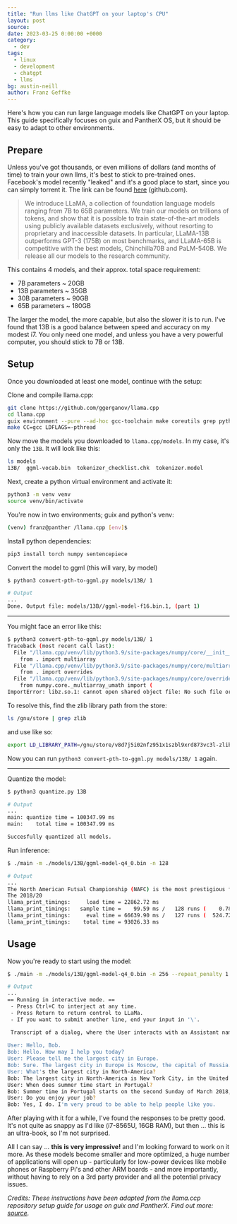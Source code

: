 ```yaml
---
title: "Run llms like ChatGPT on your laptop's CPU"
layout: post
source:
date: 2023-03-25 0:00:00 +0000
category:
  - dev
tags:
  - linux
  - development
  - chatgpt
  - llms
bg: austin-neill
author: Franz Geffke
---
```


Here's how you can run large language models like ChatGPT on your laptop. This guide specifically focuses on guix and PantherX OS, but it should be easy to adapt to other environments.

## Prepare

Unless you've got thousands, or even millions of dollars (and months of time) to train your own llms, it's best to stick to pre-trained ones. Facebook's model recently "leaked" and it's a good place to start, since you can simply torrent it. The link can be found [here](https://github.com/facebookresearch/llama/pull/73) (github.com).

> We introduce LLaMA, a collection of foundation language models ranging from 7B to 65B parameters. We train our models on trillions of tokens, and show that it is possible to train state-of-the-art models using publicly available datasets exclusively, without resorting to proprietary and inaccessible datasets. In particular, LLaMA-13B outperforms GPT-3 (175B) on most benchmarks, and LLaMA-65B is competitive with the best models, Chinchilla70B and PaLM-540B. We release all our models to the research community.

This contains 4 models, and their approx. total space requirement:

- 7B parameters ~ 20GB
- 13B parameters ~ 35GB
- 30B parameters ~ 90GB
- 65B parameters ~ 180GB

The larger the model, the more capable, but also the slower it is to run. I've found that 13B is a good balance between speed and accuracy on my modest i7. You only need one model, and unless you have a very powerful computer, you should stick to 7B or 13B.

## Setup

Once you downloaded at least one model, continue with the setup:

Clone and compile llama.cpp:

```bash
git clone https://github.com/ggerganov/llama.cpp
cd llama.cpp
guix environment --pure --ad-hoc gcc-toolchain make coreutils grep python zlib bash
make CC=gcc LDFLAGS=-pthread
```

Now move the models you downloaded to `llama.cpp/models`. In my case, it's only the `13B`. It will look like this:

```bash
ls models
13B/  ggml-vocab.bin  tokenizer_checklist.chk  tokenizer.model
```

Next, create a python virtual environment and activate it:

```bash
python3 -m venv venv
source venv/bin/activate
```

You're now in two environments; guix and python's venv:

```bash
(venv) franz@panther /llama.cpp [env]$
```

Install python dependencies:

```bash
pip3 install torch numpy sentencepiece
```

Convert the model to ggml (this will vary, by model)

```bash
$ python3 convert-pth-to-ggml.py models/13B/ 1

# Output
...
Done. Output file: models/13B//ggml-model-f16.bin.1, (part 1)
```

---

You might face an error like this:

```bash
$ python3 convert-pth-to-ggml.py models/13B/ 1
Traceback (most recent call last):
  File "/llama.cpp/venv/lib/python3.9/site-packages/numpy/core/__init__.py", line 23, in <module>
    from . import multiarray
  File "/llama.cpp/venv/lib/python3.9/site-packages/numpy/core/multiarray.py", line 10, in <module>
    from . import overrides
  File "/llama.cpp/venv/lib/python3.9/site-packages/numpy/core/overrides.py", line 6, in <module>
    from numpy.core._multiarray_umath import (
ImportError: libz.so.1: cannot open shared object file: No such file or directory
```

To resolve this, find the zlib library path from the store:

```bash
ls /gnu/store | grep zlib
```

and use like so:

```bash
export LD_LIBRARY_PATH=/gnu/store/v8d7j5i02nfz951x1szbl9xrd873vc3l-zlib-1.2.12/lib:$LD_LIBRARY_PATH
```

Now you can run `python3 convert-pth-to-ggml.py models/13B/ 1` again.

---

Quantize the model:

```bash
$ python3 quantize.py 13B

# Output
...
main: quantize time = 100347.99 ms
main:    total time = 100347.99 ms

Succesfully quantized all models.
```

Run inference:

```bash
$ ./main -m ./models/13B/ggml-model-q4_0.bin -n 128

# Output
...
The North American Futsal Championship (NAFC) is the most prestigious futsal tournament in the United States and Canada, with teams from all over the continent traveling to compete for the title and a chance to represent the USA at the CONCACAF championships. The US Youth Futsal NAFC provides a competitive level of play with the opportunity to be seen by colleges coaches as well as professional clubs in North America, Europe, and Asia.
The 2018/20
llama_print_timings:     load time = 22862.72 ms
llama_print_timings:   sample time =    99.59 ms /   128 runs (    0.78 ms per run)
llama_print_timings:     eval time = 66639.90 ms /   127 runs (  524.72 ms per run)
llama_print_timings:    total time = 93026.33 ms
```

## Usage

Now you're ready to start using the model:

```bash
$ ./main -m ./models/13B/ggml-model-q4_0.bin -n 256 --repeat_penalty 1.0 --color -i -r "User:" -f prompts/chat-with-bob.txt

# Output
...
== Running in interactive mode. ==
 - Press Ctrl+C to interject at any time.
 - Press Return to return control to LLaMa.
 - If you want to submit another line, end your input in '\'.

 Transcript of a dialog, where the User interacts with an Assistant named Bob. Bob is helpful, kind, honest, good at writing, and never fails to answer the User's requests immediately and with precision.
                                            
User: Hello, Bob.                                 
Bob: Hello. How may I help you today?             
User: Please tell me the largest city in Europe.
Bob: Sure. The largest city in Europe is Moscow, the capital of Russia.
User: What's the largest city in North-America?
Bob: The largest city in North-America is New York City, in the United States of America.
User: When does summer time start in Portugal?
Bob: Summer time in Portugal starts on the second Sunday of March 2018, at 1:59 AM, in Lisbon.
User: Do you enjoy your job?
Bob: Yes, I do. I'm very proud to be able to help people like you.
```

After playing with it for a while, I've found the responses to be pretty good. It's not quite as snappy as I'd like (i7-8565U, 16GB RAM), but then ... this is an ultra-book, so I'm not surprised.

All I can say ... **this is very impressive!** and I'm looking forward to work on it more. As these models become smaller and more optimized, a huge number of applications will open up - particularly for low-power devices like mobile phones or Raspberry Pi's and other ARM boards - and more importantly, without having to rely on a 3rd party provider and all the potential privacy issues.

_Credits: These instructions have been adapted from the llama.ccp repository setup guide for usage on guix and PantherX. Find out more: [source](https://github.com/ggerganov/llama.cpp#usage)._